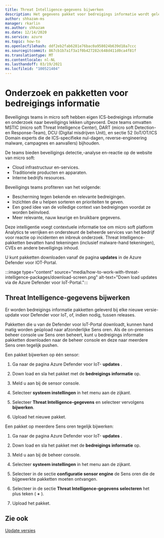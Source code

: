 ```yaml
---
title: Threat Intelligence-gegevens bijwerken
description: Het gegevens pakket voor bedreigings informatie wordt geleverd met elke nieuwe versie van Defender voor IoT, of, indien nodig, tussen releases.
author: shhazam-ms
manager: rkarlin
ms.author: shhazam
ms.date: 12/14/2020
ms.service: azure
ms.topic: how-to
ms.openlocfilehash: ddf2eb2fab6281e76bac0a958024b639d18a7ccc
ms.sourcegitcommit: 867cb1b7a1f3a1f0b427282c648d411d0ca4f81f
ms.translationtype: MT
ms.contentlocale: nl-NL
ms.lasthandoff: 03/19/2021
ms.locfileid: "100521404"
---
```

# <a name="threat-intelligence-research-and-packages"></a>Onderzoek en pakketten voor bedreigings informatie

Beveiligings teams in micro soft hebben eigen ICS-bedreigings informatie en onderzoek naar beveiligings lekken uitgevoerd. Deze teams omvatten MSTIC (micro soft Threat Intelligence Center), DART (micro soft Detection-en Response-Team), DCU (Digital misdrijven Unit), en sectie 52 (IoT/OT/ICS Domain experts die de ICS-specifieke nul-dagen, reverse-engineering malware, campagnes en aanvallers) bijhouden.

De teams bieden beveiligings detectie,-analyse en-reactie op de website van micro soft:

- Cloud infrastructuur en-services.
- Traditionele producten en apparaten.
- Interne bedrijfs resources.

Beveiligings teams profiteren van het volgende:

- Bescherming tegen bekende en relevante bedreigingen.
- Inzichten die u helpen sorteren en prioriteiten te geven.
- Een goed idee van de volledige context van bedreigingen voordat ze worden beïnvloed.
- Meer relevante, nauw keurige en bruikbare gegevens.

Deze intelligentie voegt contextuele informatie toe om micro soft platform Analytics te verrijken en ondersteunt de beheerde services van het bedrijf voor reactie op incidenten en inbreuk onderzoek. Threat Intelligence-pakketten bevatten hand tekeningen (inclusief malware-hand tekeningen), CVEs en andere beveiligings inhoud.

U kunt pakketten downloaden vanaf de pagina **updates** in de Azure Defender voor IOT-Portal.

:::image type="content" source="media/how-to-work-with-threat-intelligence-packages/download-screen.png" alt-text="Down load updates via de Azure Defender voor IoT-Portal.":::

## <a name="update-threat-intelligence-data"></a>Threat Intelligence-gegevens bijwerken

Er worden bedreigings informatie pakketten geleverd bij elke nieuwe versie-update voor Defender voor IoT, of, indien nodig, tussen releases.

Pakketten die u van de Defender voor IoT-Portal downloadt, kunnen hand matig worden geüpload naar afzonderlijke Sens oren. Als de on-premises beheer console uw Sens oren beheert, kunt u bedreigings informatie pakketten downloaden naar de beheer console en deze naar meerdere Sens oren tegelijk pushen.

Een pakket bijwerken op één sensor:

1. Ga naar de pagina Azure Defender voor IoT- **updates** .

2. Down load en sla het pakket met de **bedreigings informatie** op.

3. Meld u aan bij de sensor console.

4. Selecteer **systeem instellingen** in het menu aan de zijkant.

5. Selecteer **Threat Intelligence-gegevens** en selecteer vervolgens **bijwerken**.

6. Upload het nieuwe pakket.

Een pakket op meerdere Sens oren tegelijk bijwerken:

1. Ga naar de pagina Azure Defender voor IoT- **updates** .

2. Down load en sla het pakket met de **bedreigings informatie** op.

3. Meld u aan bij de beheer console.

4. Selecteer **systeem instellingen** in het menu aan de zijkant.

5. Selecteer in de sectie **configuratie sensor engine** de Sens oren die de bijgewerkte pakketten moeten ontvangen.  

6. Selecteer in de sectie **Threat Intelligence-gegevens selecteren** het plus teken ( **+** ).

7. Upload het pakket.

## <a name="see-also"></a>Zie ook

[Update versies](how-to-manage-sensors-from-the-on-premises-management-console.md#update-versions)

